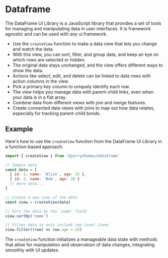 # Dataframe

The DataFrame UI Library is a JavaScript library that provides a set of tools for managing and manipulating data in user interfaces. It is framework agnostic and can be used with any ui framework.

- Use the `createView` function to make a data view that lets you change and watch the data.
- With this view, you can sort, filter, and group data, and keep an eye on which rows are selected or hidden.
- The original data stays unchanged, and the view offers different ways to show the data.
- Actions like select, edit, and delete can be linked to data rows with action columns in the view.
- Pick a primary key column to uniquely identify each row.
- The view helps you manage data with parent-child links, even when your data is in a flat array.
- Combine data from different views with join and merge features.
- Create connected data views with joins to map out how data relates, especially for tracking parent-child bonds.

## Example

Here's how to use the `createView` function from the DataFrame UI Library in a function-based approach:

```javascript
import { createView } from '@jerrythomas/dataframe'

// Sample data
const data = [
  { id: 1, name: 'Alice', age: 25 },
  { id: 2, name: 'Bob', age: 30 }
  // more data...
]

// Create a new view of the data
const view = createView(data)

// Sort the data by the 'name' field
view.sortBy('name')

// Filter data to only include top-level items
view.filter((row) => row.age > 25)
```

The `createView` function initializes a manageable data state with methods that allow for manipulation and observation of data changes, integrating smoothly with UI updates.
